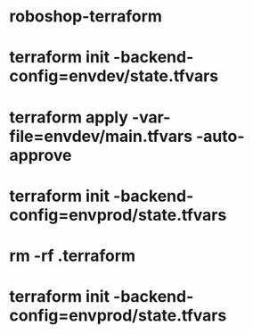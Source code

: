 # roboshop-terraform

# terraform init -backend-config=envdev/state.tfvars

# terraform apply -var-file=envdev/main.tfvars -auto-approve

# terraform init -backend-config=envprod/state.tfvars 

# rm -rf .terraform

# terraform init -backend-config=envprod/state.tfvars
